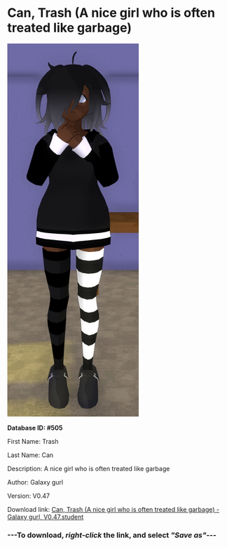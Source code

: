 # Can, Trash (A nice girl who is often treated like garbage)

<img src="https://raw.githubusercontent.com/Arbiter1223/Daigaku-Gurashi-Custom-Students/master/Students/Files/Can%2C%20Trash%20(A%20nice%20girl%20who%20is%20often%20treated%20like%20garbage).png" title="Can, Trash (A nice girl who is often treated like garbage) - Galaxy gurl, V0.47">

**Database ID: #505**

First Name: Trash

Last Name: Can

Description: A nice girl who is often treated like garbage

Author: Galaxy gurl

Version: V0.47

Download link: <a href="https://raw.githubusercontent.com/Arbiter1223/Daigaku-Gurashi-Custom-Students/master/Students/Files/Can%2C%20Trash%20(A%20nice%20girl%20who%20is%20often%20treated%20like%20garbage)%20-%20Galaxy%20gurl%2C%20V0.47.student">Can, Trash (A nice girl who is often treated like garbage) - Galaxy gurl, V0.47.student</a>

### ---**To download, _right-click_ the link, and select _"Save as"_**---
